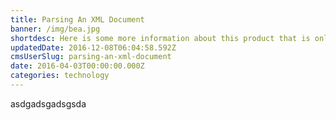 ```yaml
---
title: Parsing An XML Document
banner: /img/bea.jpg
shortdesc: Here is some more information about this product that is only revealed once clicked on.
updatedDate: 2016-12-08T06:04:58.592Z
cmsUserSlug: parsing-an-xml-document
date: 2016-04-03T00:00:00.000Z
categories: technology
---
```


asdgadsgadsgsda